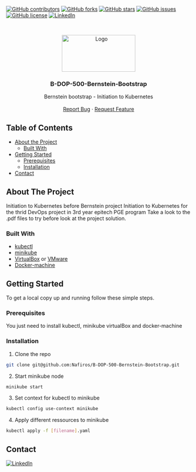 [![GitHub contributors](https://img.shields.io/github/contributors/Nafiros/B-DOP-500-Bernstein-Bootstrap?style=for-the-badge)](https://github.com/Nafiros/B-DOP-500-Bernstein-Bootstrap/graphs/contributors)
[![GitHub forks](https://img.shields.io/github/forks/Nafiros/B-DOP-500-Bernstein-Bootstrap?style=for-the-badge)](https://github.com/Nafiros/B-DOP-500-Bernstein-Bootstrap/network)
[![GitHub stars](https://img.shields.io/github/stars/Nafiros/B-DOP-500-Bernstein-Bootstrap?style=for-the-badge)](https://github.com/Nafiros/B-DOP-500-Bernstein-Bootstrap/stargazers)
[![GitHub issues](https://img.shields.io/github/issues/Nafiros/B-DOP-500-Bernstein-Bootstrap?style=for-the-badge)](https://github.com/Nafiros/B-DOP-500-Bernstein-Bootstrap/issues)
[![GitHub license](https://img.shields.io/github/license/Nafiros/B-DOP-500-Bernstein-Bootstrap?style=for-the-badge)](https://github.com/Nafiros/B-DOP-500-Bernstein-Bootstrap)
[![LinkedIn][linkedin-shield]][linkedin-url]



<!-- PROJECT LOGO -->
<br />
<p align="center">
  <a href="#">
    <img src="https://logos-download.com/wp-content/uploads/2018/09/Kubernetes_Logo-700x356.png" alt="Logo" width="200" height="100">
  </a>

  <h3 align="center">B-DOP-500-Bernstein-Bootstrap</h3>

  <p align="center">
    Bernstein bootstrap - Initiation to Kubernetes
    <br />
    <br />
    <a href="https://github.com/Nafiros/B-DOP-500-Bernstein-Bootstrap/issues">Report Bug</a>
    ·
    <a href="https://github.com/Nafiros/B-DOP-500-Bernstein-Bootstrap/issues">Request Feature</a>
  </p>
</p>



<!-- TABLE OF CONTENTS -->
## Table of Contents

* [About the Project](#about-the-project)
  * [Built With](#built-with)
* [Getting Started](#getting-started)
  * [Prerequisites](#prerequisites)
  * [Installation](#installation)
* [Contact](#contact)



<!-- ABOUT THE PROJECT -->
## About The Project

Initiation to Kubernetes before Bernstein project
Initiation to Kubernetes for the thrid DevOps project in 3rd year epitech PGE program
Take a look to the .pdf files to try before look at the project solution.


### Built With

* [kubectl](https://kubernetes.io/docs/tasks/tools/install-kubectl/)
* [minikube](https://minikube.sigs.k8s.io/docs/start/)
* [VirtualBox](https://www.virtualbox.org/) or [VMware](https://www.vmware.com/)
* [Docker-machine](https://docs.docker.com/machine/)


<!-- GETTING STARTED -->
## Getting Started

To get a local copy up and running follow these simple steps.

### Prerequisites

You just need to install kubectl, minikube virtualBox and docker-machine

### Installation

1. Clone the repo
```sh
git clone git@github.com:Nafiros/B-DOP-500-Bernstein-Bootstrap.git
```
2. Start minikube node
```sh
minikube start
```
3. Set context for kubectl to minikube
```sh
kubectl config use-context minikube
```
4. Apply different ressources to minikube 
```sh
kubectl apply -f [filename].yaml
```


<!-- CONTACT -->
## Contact

[![LinkedIn][linkedin-shield]][linkedin-url] 





<!-- MARKDOWN LINKS & IMAGES -->
[linkedin-shield]: https://img.shields.io/badge/-LinkedIn-black.svg?style=for-the-badge&logo=linkedin&colorB=555
[linkedin-url]: https://www.linkedin.com/in/jean-gaillon-954018153/
